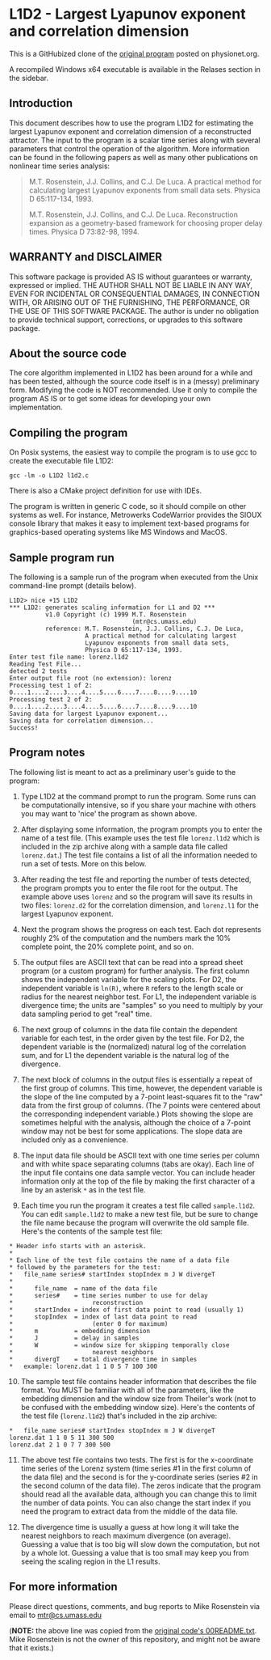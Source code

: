 
# L1D2 - Largest Lyapunov exponent and correlation dimension

This is a GitHubized clone of the 
[original program](https://www.physionet.org/content/lyapunov/1.0.0/) 
posted on physionet.org. 

A recompiled Windows x64 executable is available in the Relases
section in the sidebar.

## Introduction

This document describes how to use the program L1D2 for estimating the
largest Lyapunov exponent and correlation dimension of a reconstructed
attractor.  The input to the program is a scalar time series along
with several parameters that control the operation of the algorithm.
More information can be found in the following papers as well as many
other publications on nonlinear time series analysis:

> M.T. Rosenstein, J.J. Collins, and C.J. De Luca. A practical
> method for calculating largest Lyapunov exponents from small
> data sets. Physica D 65:117-134, 1993.
> 
> M.T. Rosenstein, J.J. Collins, and C.J. De Luca. Reconstruction
> expansion as a geometry-based framework for choosing proper
> delay times. Physica D 73:82-98, 1994.

## WARRANTY and DISCLAIMER

This software package is provided AS IS without guarantees or
warranty, expressed or implied.  THE AUTHOR SHALL NOT BE LIABLE IN ANY
WAY, EVEN FOR INCIDENTAL OR CONSEQUENTIAL DAMAGES, IN CONNECTION WITH,
OR ARISING OUT OF THE FURNISHING, THE PERFORMANCE, OR THE USE OF THIS
SOFTWARE PACKAGE.  The author is under no obligation to provide
technical support, corrections, or upgrades to this software package.

## About the source code

The core algorithm implemented in L1D2 has been around for a while and
has been tested, although the source code itself is in a (messy)
preliminary form.  Modifying the code is NOT recommended.  Use it only
to compile the program AS IS or to get some ideas for developing your
own implementation.

## Compiling the program

On Posix systems, the easiest way to compile the program is to use gcc
to create the executable file L1D2:

```
gcc -lm -o L1D2 l1d2.c
```

There is also a CMake project definition for use with IDEs.

The program is written in generic C code, so it should compile on other
systems as well.  For instance, Metrowerks CodeWarrior provides the
SIOUX console library that makes it easy to implement text-based
programs for graphics-based operating systems like MS Windows and MacOS.


## Sample program run

The following is a sample run of the program when executed from the
Unix command-line prompt (details below).

```
L1D2> nice +15 L1D2
*** L1D2: generates scaling information for L1 and D2 ***
          v1.0 Copyright (c) 1999 M.T. Rosenstein
                                  (mtr@cs.umass.edu)
          reference: M.T. Rosenstein, J.J. Collins, C.J. De Luca,
                     A practical method for calculating largest
                     Lyapunov exponents from small data sets,
                     Physica D 65:117-134, 1993.
Enter test file name: lorenz.l1d2
Reading Test File...
detected 2 tests
Enter output file root (no extension): lorenz
Processing test 1 of 2: 
0....1....2....3....4....5....6....7....8....9....10
Processing test 2 of 2: 
0....1....2....3....4....5....6....7....8....9....10
Saving data for largest Lyapunov exponent...
Saving data for correlation dimension...
Success!
```
## Program notes

The following list is meant to act as a preliminary user's guide to
the program:

1. Type L1D2 at the command prompt to run the program.  Some runs can
be computationally intensive, so if you share your machine with others
you may want to 'nice' the program as shown above.

2. After displaying some information, the program prompts you to
enter the name of a test file.  (This example uses the test file
`lorenz.l1d2` which is included in the zip archive along with a sample
data file called `lorenz.dat`.)  The test file contains a list of all
the information needed to run a set of tests.  More on this below.

3. After reading the test file and reporting the number of tests
detected, the program prompts you to enter the file root for the
output.  The example above uses `lorenz` and so the program will save
its results in two files: `lorenz.d2` for the correlation dimension,
and `lorenz.l1` for the largest Lyapunov exponent.

4. Next the program shows the progress on each test.  Each dot
represents roughly 2% of the computation and the numbers mark the 10%
complete point, the 20% complete point, and so on.

5. The output files are ASCII text that can be read into a spread
sheet program (or a custom program) for further analysis.  The first
column shows the independent variable for the scaling plots.  For D2,
the independent variable is `ln(R)`, where `R` refers to the length scale
or radius for the nearest neighbor test.  For L1, the independent
variable is divergence time; the units are "samples" so you need to
multiply by your data sampling period to get "real" time.

6. The next group of columns in the data file contain the dependent
variable for each test, in the order given by the test file.  For D2,
the dependent variable is the (normalized) natural log of the
correlation sum, and for L1 the dependent variable is the natural log
of the divergence.

7. The next block of columns in the output files is essentially a
repeat of the first group of columns.  This time, however, the
dependent variable is the slope of the line computed by a 7-point
least-squares fit to the "raw" data from the first group of columns.
(The 7 points were centered about the corresponding independent
variable.)  Plots showing the slope are sometimes helpful with the
analysis, although the choice of a 7-point window may not be best for
some applications.  The slope data are included only as a convenience.

8. The input data file should be ASCII text with one time series per
column and with white space separating columns (tabs are okay).  Each
line of the input file contains one data sample vector.  You can
include header information only at the top of the file by making the
first character of a line by an asterisk `*` as in the test file.

9. Each time you run the program it creates a test file called
`sample.l1d2`.  You can edit `sample.l1d2` to make a new test file,
but be sure to change the file name because the program will overwrite
the old sample file.  Here's the contents of the sample test file:

```
* Header info starts with an asterisk.
*
* Each line of the test file contains the name of a data file
* followed by the parameters for the test:
*   file_name series# startIndex stopIndex m J W divergeT
*
*      file_name  = name of the data file
*      series#    = time series number to use for delay
*                      reconstruction
*      startIndex = index of first data point to read (usually 1)
*      stopIndex  = index of last data point to read
*                      (enter 0 for maximum)
*      m          = embedding dimension
*      J          = delay in samples
*      W          = window size for skipping temporally close
*                      nearest neighbors
*      divergT    = total divergence time in samples
*   example: lorenz.dat 1 1 0 5 7 100 300
```

10. The sample test file contains header information that describes
the file format.  You MUST be familiar with all of the parameters,
like the embedding dimension and the window size from Theiler's work
(not to be confused with the embedding window size).  Here's the
contents of the test file (`lorenz.l1d2`) that's included in the zip
archive:

```
*   file_name series# startIndex stopIndex m J W divergeT
lorenz.dat 1 1 0 5 11 300 500
lorenz.dat 2 1 0 7 7 300 500
```

11. The above test file contains two tests.  The first is for the
x-coordinate time series of the Lorenz system (time series #1 in the
first column of the data file) and the second is for the y-coordinate
series (series #2 in the second column of the data file).  The zeros
indicate that the program should read all the available data, although
you can change this to limit the number of data points.  You can also
change the start index if you need the program to extract data from
the middle of the data file.

12. The divergence time is usually a guess at how long it will take
the nearest neighbors to reach maximum divergence (on average).
Guessing a value that is too big will slow down the computation, but
not by a whole lot.  Guessing a value that is too small may keep you
from seeing the scaling region in the L1 results.

## For more information
Please direct questions, comments, and bug reports to Mike Rosenstein
via email to mtr@cs.umass.edu

(**NOTE:** the above line was copied from the [original code's 00README.txt](https://www.physionet.org/content/lyapunov/1.0.0/).
Mike Rosenstein is not the owner of this repository, and might not be aware that it exists.)